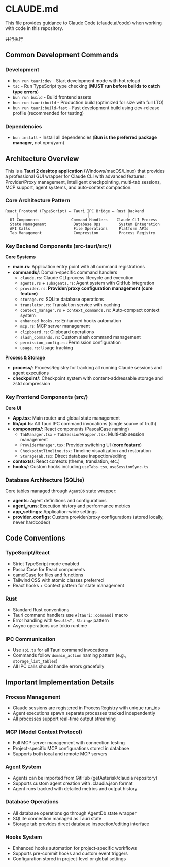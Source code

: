 # CLAUDE.md

This file provides guidance to Claude Code (claude.ai/code) when working with code in this repository.

并行执行

## Common Development Commands

### Development
- `bun run tauri:dev` - Start development mode with hot reload
- `tsc` - Run TypeScript type checking (**MUST run before builds to catch type errors**)
- `bun run build` - Build frontend assets
- `bun run tauri:build` - Production build (optimized for size with full LTO)
- `bun run tauri:build-fast` - Fast development build using dev-release profile (recommended for testing)

### Dependencies
- `bun install` - Install all dependencies (**Bun is the preferred package manager**, not npm/yarn)

## Architecture Overview

This is a **Tauri 2 desktop application** (Windows/macOS/Linux) that provides a professional GUI wrapper for Claude CLI with advanced features: Provider/Proxy management, intelligent checkpointing, multi-tab sessions, MCP support, agent systems, and auto-context compaction.

### Core Architecture Pattern
```
React Frontend (TypeScript) ↔ Tauri IPC Bridge ↔ Rust Backend
     │                              │                 │
  UI Components              Command Handlers    Claude CLI Process
  State Management            Database Ops        System Integration
  API Calls                   File Operations     Platform APIs
  Tab Management              Compression         Process Registry
```

### Key Backend Components (src-tauri/src/)

**Core Systems**
- **main.rs**: Application entry point with all command registrations
- **commands/**: Domain-specific command handlers
  - `claude.rs`: Claude CLI process lifecycle and execution
  - `agents.rs` + `subagents.rs`: Agent system with GitHub integration
  - `provider.rs`: **Provider/proxy configuration management (core feature)**
  - `storage.rs`: SQLite database operations
  - `translator.rs`: Translation service with caching
  - `context_manager.rs` + `context_commands.rs`: Auto-compact context system
  - `enhanced_hooks.rs`: Enhanced hooks automation
  - `mcp.rs`: MCP server management
  - `clipboard.rs`: Clipboard operations
  - `slash_commands.rs`: Custom slash command management
  - `permission_config.rs`: Permission configuration
  - `usage.rs`: Usage tracking

**Process & Storage**
- **process/**: ProcessRegistry for tracking all running Claude sessions and agent executions
- **checkpoint/**: Checkpoint system with content-addressable storage and zstd compression

### Key Frontend Components (src/)

**Core UI**
- **App.tsx**: Main router and global state management
- **lib/api.ts**: All Tauri IPC command invocations (single source of truth)
- **components/**: React components (PascalCase naming)
  - `TabManager.tsx` + `TabSessionWrapper.tsx`: Multi-tab session management
  - `ProviderManager.tsx`: Provider switching UI (**core feature**)
  - `CheckpointTimeline.tsx`: Timeline visualization and restoration
  - `StorageTab.tsx`: Direct database inspection/editing
- **contexts/**: React contexts (theme, translation, etc.)
- **hooks/**: Custom hooks including `useTabs.tsx`, `useSessionSync.ts`

### Database Architecture (SQLite)
Core tables managed through `AgentDb` state wrapper:
- **agents**: Agent definitions and configurations
- **agent_runs**: Execution history and performance metrics
- **app_settings**: Application-wide settings
- **provider_configs**: Custom provider/proxy configurations (stored locally, never hardcoded)

## Code Conventions

### TypeScript/React
- Strict TypeScript mode enabled
- PascalCase for React components
- camelCase for files and functions
- Tailwind CSS with atomic classes preferred
- React hooks + Context pattern for state management

### Rust
- Standard Rust conventions
- Tauri command handlers use `#[tauri::command]` macro
- Error handling with `Result<T, String>` pattern
- Async operations use tokio runtime

### IPC Communication
- Use `api.ts` for all Tauri command invocations
- Commands follow `domain_action` naming pattern (e.g., `storage_list_tables`)
- All IPC calls should handle errors gracefully

## Important Implementation Details

### Process Management
- Claude sessions are registered in ProcessRegistry with unique run_ids
- Agent executions spawn separate processes tracked independently
- All processes support real-time output streaming

### MCP (Model Context Protocol)
- Full MCP server management with connection testing
- Project-specific MCP configurations stored in database
- Supports both local and remote MCP servers

### Agent System
- Agents can be imported from GitHub (getAsterisk/claudia repository)
- Supports custom agent creation with .claudia.json format
- Agent runs tracked with detailed metrics and output history

### Database Operations
- All database operations go through AgentDb state wrapper
- SQLite connection managed as Tauri state
- Storage tab provides direct database inspection/editing interface

### Hooks System
- Enhanced hooks automation for project-specific workflows
- Supports pre-commit hooks and custom event triggers
- Configuration stored in project-level or global settings